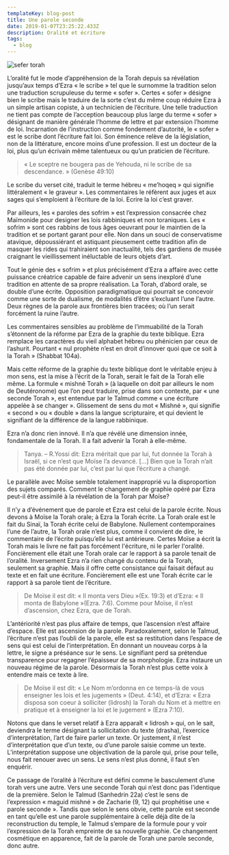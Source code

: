 ```yaml
---
templateKey: blog-post
title: Une parole seconde
date: 2019-01-07T23:25:22.433Z
description: Oralité et écriture
tags:
  - blog
---
```

![sefer torah](/img/cropped-torah.jpg "sefer torah")

L’oralité fut le mode d’appréhension de la Torah depuis sa révélation jusqu’aux temps d’Ezra « le scribe » tel que le surnomme la tradition selon une traduction scrupuleuse du terme « sofer ». Certes « sofer » désigne bien le scribe mais le traduire de la sorte c’est du même coup réduire Ezra à un simple artisan copiste, à un technicien de l’écriture. Une telle traduction ne tient pas compte de l’acception beaucoup plus large du terme « sofer » désignant de manière générale l’homme de lettre et par extension l’homme de loi. Incarnation de l’instruction comme fondement d’autorité, le « sofer » est le scribe dont l’écriture fait loi. Son éminence relève de la législation, non de la littérature, encore moins d’une profession. Il est un docteur de la loi, plus qu’un écrivain même talentueux ou qu’un praticien de l’écriture. 

> « Le sceptre ne bougera pas de Yehouda, ni le scribe de sa descendance. » (Genèse 49:10)

Le scribe du verset cité, traduit le terme hébreu « me’hoqeq » qui signifie littéralement « le graveur ». Les commentaires le réfèrent aux juges et aux sages qui s’emploient à l’écriture de la loi. Ecrire la loi c’est graver.  

Par ailleurs, les « paroles des sofrim » est l’expression consacrée chez Maïmonide pour designer les lois rabbiniques et non toraniques. Les « sofrim » sont ces rabbins de tous âges oeuvrant pour le maintien de la tradition et se portant garant pour elle. Non dans un souci de conservatisme atavique, dépoussiérant et astiquant pieusement cette tradition afin de masquer les rides qui trahiraient son inactualité, tels des gardiens de musée craignant le vieillissement inéluctable de leurs objets d’art. 

Tout le génie des « sofrim » et plus précisément d’Ezra a affaire avec cette puissance créatrice capable de faire advenir un sens inexploré d’une tradition en attente de sa propre réalisation. La Torah, d’abord orale, se double d’une écrite. Opposition paradigmatique qui pourrait se concevoir comme une sorte de dualisme, de modalités d’être s’excluant l’une l’autre. Deux règnes de la parole aux frontières bien tracées; où l’un serait forcément la ruine l’autre. 

Les commentaires sensibles au problème de l’immuabilité de la Torah s’étonnent de la réforme par Ezra de la graphie du texte biblique. Ezra remplace les caractères du vieil alphabet hébreu ou phénicien par ceux de l’ashurit. Pourtant « nul prophète n’est en droit d’innover quoi que ce soit à la Torah » (Shabbat 104a). 

Mais cette réforme de la graphie du texte biblique dont le véritable enjeu à mon sens, est la mise à l’écrit de la Torah, serait le fait de la Torah elle même. La formule « mishné Torah » (à laquelle on doit par ailleurs le nom de Deutéronome) que l’on peut traduire, prise dans son contexte, par « une seconde Torah », est entendue par le Talmud comme « une écriture appelée à se changer ». Glissement de sens du mot « Mishné », qui signifie « second » ou « double » dans la langue scripturaire, et qui devient le signifiant de la différence de la langue rabbinique. 

Ezra n’a donc rien innové. Il n’a que révélé une dimension innée, fondamentale de la Torah. Il a fait advenir la Torah à elle-même.

> Tanya. – R.Yossi dit: Ezra méritait que par lui, fut donnée la Torah à Israël, si ce n’est que Moïse l’a devancé. \[…] Bien que la Torah n’ait pas été donnée par lui, c’est par lui que l’écriture a changé.

Le parallèle avec Moïse semble totalement inapproprié vu la disproportion des sujets comparés. Comment le changement de graphie opéré par Ezra peut-il être assimilé à la révélation de la Torah par Moïse?

Il n’y a d’événement que de parole et Ezra est celui de la parole écrite. Nous devons à Moïse la Torah orale; à Ezra la Torah écrite. La Torah orale est le fait du Sinaï, la Torah écrite celui de Babylone. Nullement contemporaines l’une de l’autre, la Torah orale n’est plus, comme il convient de dire, le commentaire de l’écrite puisqu’elle lui est antérieure. Certes Moïse a écrit la Torah mais le livre ne fait pas forcément l'écriture, ni le parler l'oralité. Foncièrement elle était une Torah orale car le rapport à sa parole tenait de l’oralité. Inversement Ezra n’a rien changé du contenu de la Torah, seulement sa graphie. Mais il offre cette consistance qui faisait défaut au texte et en fait une écriture. Foncièrement elle est une Torah écrite car le rapport à sa parole tient de l’écriture.

> De Moïse il est dit: « Il monta vers Dieu »(Ex. 19:3) et d’Ezra: « Il monta de Babylone »(Ezra. 7:6). Comme pour Moïse, il n’est d’ascension, chez Ezra, que de Torah.

L’antériorité n’est pas plus affaire de temps, que l’ascension n’est affaire d’espace. Elle est ascension de la parole. Paradoxalement, selon le Talmud, l’écriture n’est pas l’oubli de la parole, elle est sa restitution dans l’espace de sens qui est celui de l’interprétation. En donnant un nouveau corps à la lettre, le signe a préséance sur le sens. Le signifiant perd sa prétendue transparence pour regagner l’épaisseur de sa morphologie. Ezra instaure un nouveau régime de la parole. Désormais la Torah n’est plus cette voix à entendre mais ce texte à lire. 

> De Moïse il est dit: « Le Nom m’ordonna en ce temps-là de vous enseigner les lois et les jugements » (Deut. 4:14), et d’Ezra: « Ezra disposa son coeur à solliciter (lidrosh) la Torah du Nom et à mettre en pratique et à enseigner la loi et le jugement » (Ezra 7:10).

Notons que dans le verset relatif à Ezra apparaît « lidrosh » qui, on le sait, deviendra le terme désignant la sollicitation du texte (drasha), l’exercice d’interprétation, l’art de faire parler un texte. Or justement, il n’est d’interprétation que d’un texte, ou d’une parole saisie comme un texte. L’interprétation suppose une objectivation de la parole qui, prise pour telle, nous fait renouer avec un sens. Le sens n’est plus donné, il faut s’en enquérir.

Ce passage de l’oralité à l’écriture est défini comme le basculement d’une torah vers une autre. Vers une seconde Torah qui n’est donc pas l’identique de la première. Selon le Talmud (Sanhedrin 22a) c’est le sens de l’expression « maguid mishné » de Zacharie (9, 12) qui prophétise une « parole seconde ». Tandis que selon le sens obvie, cette parole est seconde en tant qu’elle est une parole supplémentaire à celle déjà dite de la reconstruction du temple, le Talmud s’empare de la formule pour y voir l’expression de la Torah empreinte de sa nouvelle graphie. Ce changement cosmétique en apparence, fait de la parole de Torah une parole seconde, donc autre.
